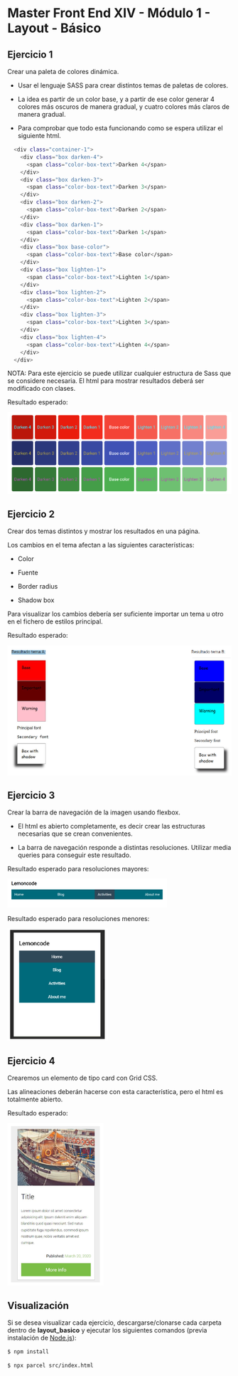 # Master Front End XIV - Módulo 1 - Layout - Básico

## Ejercicio 1

Crear una paleta de colores dinámica.

- Usar el lenguaje SASS para crear distintos temas de paletas de colores.

- La idea es partir de un color base, y a partir de ese color generar 4 colores más oscuros de manera gradual, y cuatro colores más claros de manera gradual.

- Para comprobar que todo esta funcionando como se espera utilizar el siguiente html.

```bash
  <div class="container-1">
    <div class="box darken-4">
      <span class="color-box-text">Darken 4</span>
    </div>
    <div class="box darken-3">
      <span class="color-box-text">Darken 3</span>
    </div>
    <div class="box darken-2">
      <span class="color-box-text">Darken 2</span>
    </div>
    <div class="box darken-1">
      <span class="color-box-text">Darken 1</span>
    </div>
    <div class="box base-color">
      <span class="color-box-text">Base color</span>
    </div>
    <div class="box lighten-1">
      <span class="color-box-text">Lighten 1</span>
    </div>
    <div class="box lighten-2">
      <span class="color-box-text">Lighten 2</span>
    </div>
    <div class="box lighten-3">
      <span class="color-box-text">Lighten 3</span>
    </div>
    <div class="box lighten-4">
      <span class="color-box-text">Lighten 4</span>
    </div>
  </div>
```

NOTA: Para este ejercicio se puede utilizar cualquier estructura de Sass que se considere necesaria. El html para mostrar resultados deberá ser modificado con clases.

Resultado esperado:

![Resultado esperado del ejercicio 1 - Layout básico](readme_assets/resultado_ejercicio_1.png)

## Ejercicio 2

Crear dos temas distintos y mostrar los resultados en una página.

Los cambios en el tema afectan a las siguientes características:

- Color

- Fuente

- Border radius

- Shadow box

Para visualizar los cambios debería ser suficiente importar un tema u otro en el fichero de estilos principal.

Resultado esperado:

![Resultado esperado del ejercicio 2 - Layout básico](readme_assets/resultado_ejercicio_2.png)

## Ejercicio 3

Crear la barra de navegación de la imagen usando flexbox.

- El html es abierto completamente, es decir crear las estructuras necesarias que se crean convenientes.

- La barra de navegación responde a distintas resoluciones. Utilizar media queries para conseguir este resultado.

Resultado esperado para resoluciones mayores:

![Resultado esperado para resoluciones mayores del ejercicio 3 - Layout básico](readme_assets/resultado_ejercicio_3_res_mayor.png)

Resultado esperado para resoluciones menores: 

![Resultado esperado para resoluciones menores del ejercicio 3](readme_assets/resultado_ejercicio_3_res_menor.png)

## Ejercicio 4

Crearemos un elemento de tipo card con Grid CSS.

Las alineaciones deberán hacerse con esta característica, pero el html es totalmente abierto.

Resultado esperado:

 ![Resultado esperado del ejercicio 4 - Layout básico](readme_assets/resultado_ejercicio_4.png)

## Visualización

Si se desea visualizar cada ejercicio, descargarse/clonarse cada carpeta dentro de **layout_basico** y ejecutar los siguientes comandos (previa instalación de [Node.js](https://nodejs.org/es/download/)):

```bash
$ npm install
```

```bash
$ npx parcel src/index.html
```
